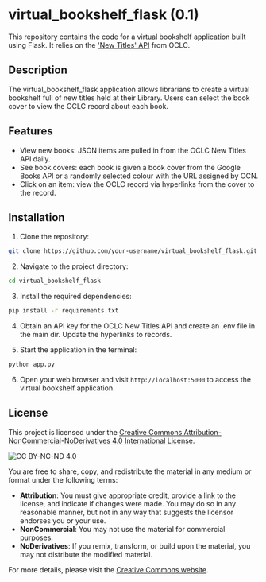 # virtual_bookshelf_flask (0.1)

This repository contains the code for a virtual bookshelf application built using Flask. It relies on the ['New Titles' API](https://www.oclc.org/developer/api/oclc-apis/new-titles-api.en.html) from OCLC.

## Description

The virtual_bookshelf_flask application allows librarians to create a virtual bookshelf full of new titles held at their Library. Users can select the book cover to view the OCLC record about each book.

## Features

- View new books: JSON items are pulled in from the OCLC New Titles API daily.
- See book covers: each book is given a book cover from the Google Books API or a randomly selected colour with the URL assigned by OCN.
- Click on an item: view the OCLC record via hyperlinks from the cover to the record.

## Installation

1. Clone the repository:

```bash
git clone https://github.com/your-username/virtual_bookshelf_flask.git
```

2. Navigate to the project directory:

```bash
cd virtual_bookshelf_flask
```

3. Install the required dependencies:

```bash
pip install -r requirements.txt
```

4. Obtain an API key for the OCLC New Titles API and create an .env file in the main dir. Update the hyperlinks to records.

5. Start the application in the terminal:

```bash
python app.py 
```
6. Open your web browser and visit `http://localhost:5000` to access the virtual bookshelf application.

## License

This project is licensed under the [Creative Commons Attribution-NonCommercial-NoDerivatives 4.0 International License](https://creativecommons.org/licenses/by-nc-nd/4.0/).

![CC BY-NC-ND 4.0](https://licensebuttons.net/l/by-nc-nd/4.0/88x31.png)

You are free to share, copy, and redistribute the material in any medium or format under the following terms:

- **Attribution**: You must give appropriate credit, provide a link to the license, and indicate if changes were made. You may do so in any reasonable manner, but not in any way that suggests the licensor endorses you or your use.
- **NonCommercial**: You may not use the material for commercial purposes.
- **NoDerivatives**: If you remix, transform, or build upon the material, you may not distribute the modified material.

For more details, please visit the [Creative Commons website](https://creativecommons.org/licenses/by-nc-nd/4.0/).
